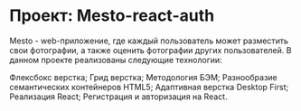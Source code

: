# Проект: Mesto-react-auth

Mesto - web-приложение, где каждый пользователь может разместить свои фотографии, а также оценить фотографии других пользователей.
В данном проекте реализованы следующие технологии:

Флексбокс верстка;
Грид верстка;
Методология БЭМ;
Разнообразие семантических контейнеров HTML5;
Адаптивная верстка Desktop First;
Реализация React;
Регистрация и авторизация на React.
